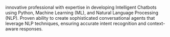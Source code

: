innovative professional with expertise in developing Intelligent Chatbots using Python, Machine Learning (ML), and Natural Language Processing (NLP). Proven ability to create sophisticated conversational agents that leverage  NLP techniques, ensuring accurate intent recognition and context-aware responses.
